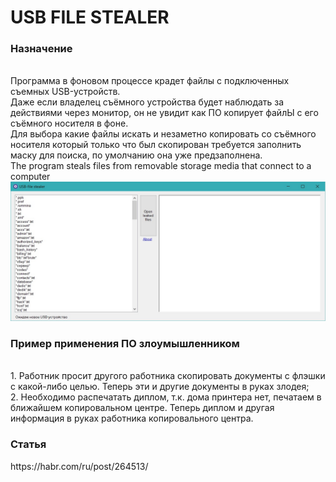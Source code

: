 <h1>USB FILE STEALER</h1>
<h3>Назначение</h3>
<br>Программа в фоновом процессе крадет файлы с подключенных съемных USB-устройств.<br>
Даже если владелец съёмного устройства будет наблюдать за действиями через монитор, он не увидит как ПО копирует файлЫ с его съёмного носителя в фоне.<br>
Для выбора какие файлы искать и незаметно копировать со съёмного носителя который только что был скопирован требуется заполнить маску для поиска, по умолчанию она уже предзаполнена.
<br>The program steals files from removable storage media that connect to a computer
<img src='https://raw.githubusercontent.com/sergiomarotco/USB-file_Stealer/master/Screen.jpg' />
<h3>Пример применения ПО злоумышленником</h3>
<br>1. Работник просит другого работника скопировать документы с флэшки с какой-либо целью. Теперь эти и другие документы в руках злодея;
<br>2. Необходимо распечатать диплом, т.к. дома принтера нет, печатаем в ближайшем копировальном центре. Теперь диплом и другая информация в руках работника копировального центра.
<h3>Статья</h3>
https://habr.com/ru/post/264513/
<img src='' />

